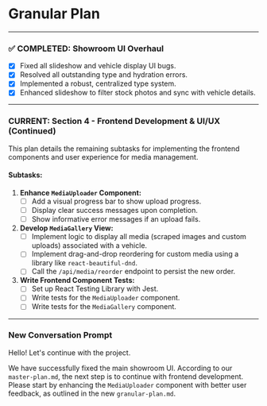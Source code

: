 # Granular Plan

---
### ✅ COMPLETED: Showroom UI Overhaul
- [x] Fixed all slideshow and vehicle display UI bugs.
- [x] Resolved all outstanding type and hydration errors.
- [x] Implemented a robust, centralized type system.
- [x] Enhanced slideshow to filter stock photos and sync with vehicle details.
---

### CURRENT: Section 4 - Frontend Development & UI/UX (Continued)

This plan details the remaining subtasks for implementing the frontend components and user experience for media management.

#### Subtasks:

1.  **Enhance `MediaUploader` Component:**
    -   [ ] Add a visual progress bar to show upload progress.
    -   [ ] Display clear success messages upon completion.
    -   [ ] Show informative error messages if an upload fails.

2.  **Develop `MediaGallery` View:**
    -   [ ] Implement logic to display all media (scraped images and custom uploads) associated with a vehicle.
    -   [ ] Implement drag-and-drop reordering for custom media using a library like `react-beautiful-dnd`.
    -   [ ] Call the `/api/media/reorder` endpoint to persist the new order.

3.  **Write Frontend Component Tests:**
    -   [ ] Set up React Testing Library with Jest.
    -   [ ] Write tests for the `MediaUploader` component.
    -   [ ] Write tests for the `MediaGallery` component.

---

### New Conversation Prompt

Hello! Let's continue with the project.

We have successfully fixed the main showroom UI. According to our `master-plan.md`, the next step is to continue with frontend development. Please start by enhancing the `MediaUploader` component with better user feedback, as outlined in the new `granular-plan.md`.
